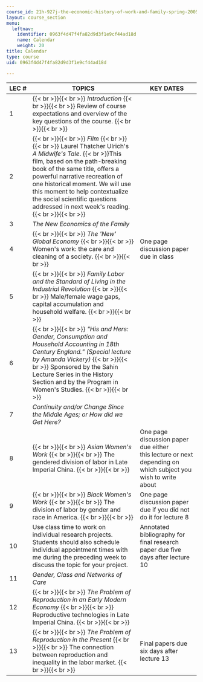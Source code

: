 ```yaml
---
course_id: 21h-927j-the-economic-history-of-work-and-family-spring-2005
layout: course_section
menu:
  leftnav:
    identifier: 0963f4d47f4fa82d9d3f1e9cf44ad18d
    name: Calendar
    weight: 20
title: Calendar
type: course
uid: 0963f4d47f4fa82d9d3f1e9cf44ad18d

---
```


| LEC # | TOPICS | KEY DATES |
| --- | --- | --- |
| 1 |  {{< br >}}{{< br >}} _Introduction_ {{< br >}}{{< br >}} Review of course expectations and overview of the key questions of the course. {{< br >}}{{< br >}}  |  |
| 2 |  {{< br >}}{{< br >}} _Film_ {{< br >}}{{< br >}} Laurel Thatcher Ulrich's _A Midwife's Tale_.  {{< br >}}This film, based on the path-breaking book of the same title, offers a powerful narrative recreation of one historical moment. We will use this moment to help contextualize the social scientific questions addressed in next week's reading. {{< br >}}{{< br >}}  |  |
| 3 | _The New Economics of the Family_ |  |
| 4 |  {{< br >}}{{< br >}} _The 'New' Global Economy_ {{< br >}}{{< br >}} Women's work: the care and cleaning of a society. {{< br >}}{{< br >}}  | One page discussion paper due in class |
| 5 |  {{< br >}}{{< br >}} _Family Labor and the Standard of Living in the Industrial Revolution_ {{< br >}}{{< br >}} Male/female wage gaps, capital accumulation and household welfare. {{< br >}}{{< br >}}  |  |
| 6 |  {{< br >}}{{< br >}} _"His and Hers: Gender, Consumption and Household Accounting in 18th Century England." (Special lecture by Amanda Vickery)_ {{< br >}}{{< br >}} Sponsored by the Sahin Lecture Series in the History Section and by the Program in Women's Studies. {{< br >}}{{< br >}}  |  |
| 7 | _Continuity and/or Change Since the Middle Ages; or How did we Get Here?_ |  |
| 8 |  {{< br >}}{{< br >}} _Asian Women's Work_ {{< br >}}{{< br >}} The gendered division of labor in Late Imperial China. {{< br >}}{{< br >}}  | One page discussion paper due either this lecture or next depending on which subject you wish to write about |
| 9 |  {{< br >}}{{< br >}} _Black Women's Work_ {{< br >}}{{< br >}} The division of labor by gender and race in America. {{< br >}}{{< br >}}  | One page discussion paper due if you did not do it for lecture 8 |
| 10 | Use class time to work on individual research projects. Students should also schedule individual appointment times with me during the preceding week to discuss the topic for your project. | Annotated bibliography for final research paper due five days after lecture 10 |
| 11 | _Gender, Class and Networks of Care_ |  |
| 12 |  {{< br >}}{{< br >}} _The Problem of Reproduction in an Early Modern Economy_ {{< br >}}{{< br >}} Reproductive technologies in Late Imperial China. {{< br >}}{{< br >}}  |  |
| 13 |  {{< br >}}{{< br >}} _The Problem of Reproduction in the Present_ {{< br >}}{{< br >}} The connection between reproduction and inequality in the labor market. {{< br >}}{{< br >}}  | Final papers due six days after lecture 13